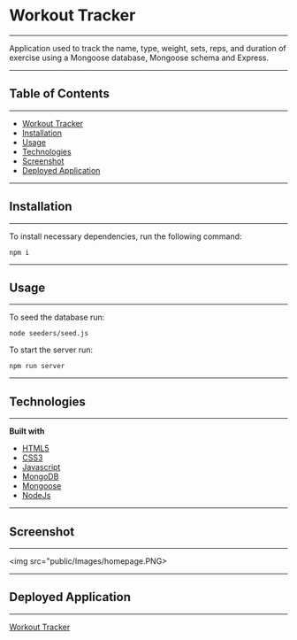 # Workout Tracker
***
Application used to track the name, type, weight, sets, reps, and duration of exercise using a Mongoose database, Mongoose schema and Express.
***

## Table of Contents
***
  * [Workout Tracker](#workout-tracker)
  * [Installation](#installation)
  * [Usage](#Usage)
  * [Technologies](#technologies)
  * [Screenshot](#screenshot)
  * [Deployed Application](#deployed-application)
***

## Installation
***
To install necessary dependencies, run the following command:

```
npm i
```
***

## Usage
***
To seed the database run:
```
node seeders/seed.js
```
To start the server run:
```
npm run server
```
***

## Technologies
***
<b>Built with</b>
- [HTML5](https://developer.mozilla.org/en-US/docs/Web/Guide/HTML/HTML5)
- [CSS3](https://developer.mozilla.org/en-US/docs/Web/CSS)
- [Javascript](https://developer.mozilla.org/en-US/docs/Web/JavaScript)
- [MongoDB](https://docs.mongodb.com/manual/)
- [Mongoose](https://mongoosejs.com/docs/)
- [NodeJs](https://nodejs.org/en/docs/)
***

## Screenshot
***
<img src="public/Images/homepage.PNG>

***

## Deployed Application
***
<a href="https://limitless-springs-47529.herokuapp.com/">Workout Tracker</a>